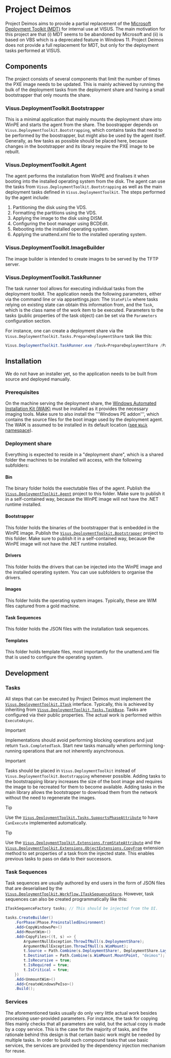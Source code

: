 # Project Deimos
Project Deimos aims to provide a partial replacement of the [Microsoft Deployment Toolkit (MDT)](https://learn.microsoft.com/de-de/mem/configmgr/mdt/) for internal use at VISUS. The main motivation for this project are that (i) MDT seems to be abandoned by Microsoft and (ii) is based on VBS which is a deprecated feature in Windows 11. Project Deimos does not provide a full replacement for MDT, but only for the deployment tasks performed at VISUS.

## Components
The project consists of several components that limit the number of times the PXE image needs to be updated. This is mainly achieved by running the bulk of the deployment tasks from the deployment share and having a small bootstrapper that only mounts the share.

### Visus.DeploymentToolkit.Bootstrapper
This is a minimal application that mainly mounts the deployment share into WinPE and starts the agent from the share. The boostrapper depends on `Visus.DeploymentToolkit.Bootstrapping`, which contains tasks that need to be performed by the boostrapper, but might also be used by the agent itself. Generally, as few tasks as possible should be placed here, because changes in the bootstrapper and its library require the PXE image to be rebuilt.

### Visus.DeploymentToolkit.Agent
The agent performs the installation from WinPE and finalises it when booting into the installed operating system from the disk. The agent can use the tasks from `Visus.DeploymentToolkit.Bootstrapping` as well as the main deployment tasks defined in `Visus.DeploymentToolkit`. The steps performed by the agent include:

1. Partitioning the disk using the VDS.
1. Formatting the partitions using the VDS.
1. Applying the image to the disk using DISM.
1. Configuring the boot manager using BCDEdit.
1. Rebooting into the installed operating system.
1. Applying the unattend.xml file to the installed operating system.

### Visus.DeploymentToolkit.ImageBuilder
The image builder is intended to create images to be served by the TFTP server.

### Visus.DeploymentToolkit.TaskRunner
The task runner tool allows for executing individual tasks from the deployment toolkit. The application needs the following parameters, either via the command line or via appsettings.json: The `StateFile` where tasks relying on existing state can obtain this information from, and the `Task`, which is the class name of the work item to be executed. Parameters to the tasks (public properties of the task object) can be set via the `Parameters` configuration section.

For instance, one can create a deployment share via the `Visus.DeploymentToolkit.Tasks.PrepareDeploymentShare` task like this:
```powershell
Visus.DeploymentToolkit.TaskRunner.exe /Task=PrepareDeploymentShare /Parameters:Path=d:\DeploymentShare
```

## Installation
We do not have an installer yet, so the application needs to be built from source and deployed manually.

### Prerequisites
On the machine serving the deployment share, the [Windows Automated Installation Kit (WAIK)](https://learn.microsoft.com/de-de/windows-hardware/get-started/adk-install) must be installed as it provides the necessary imaging tools. Make sure to also install the '''Windows PE addon''', which contains the source files for the boot image used by the deployment agent. The WAIK is assumed to be installed in its default location ([see `Waik` namespace](Visus.DeploymentToolkit.Contracts/Waik)).

### Deployment share
Everything is expected to reside in a "deployment share", which is a shared folder the machines to be installed will access, with the following subfolders:

#### Bin
The binary folder holds the exectutable files of the agent. Publish the [`Visus.DeploymentToolkit.Agent`](Visus.DeploymentToolkit.Agent) project to this folder. Make sure to publish it in a self-contained way, because the WinPE image will not have the .NET runtime installed.

#### Bootstrapper
This folder holds the binaries of the bootstrapper that is embedded in the WinPE image. Publish the [`Visus.DeploymentToolkit.Bootstrapper`](Visus.DeploymentToolkit.Bootstrapper) project to this folder. Make sure to publish it in a self-contained way, because the WinPE image will not have the .NET runtime installed.

#### Drivers
This folder holds the drivers that can be injected into the WinPE image and the installed operating system. You can use subfolders to organise the drivers.

#### Images
This folder holds the operating system images. Typically, these are WIM files captured from a gold machine.

#### Task Sequences
This folder holds the JSON files with the installation task sequences.

#### Templates
This folder holds template files, most importantly for the unattend.xml file that is used to configure the operating system.

## Development
### Tasks
All steps that can be executed by Project Deimos must implement the [`Visus.DeploymentToolkit.ITask`](Visus.DeploymentToolkit.Contracts/Tasks/ITask.cs) interface. Typically, this is achieved by inheriting from [`Visus.DeploymentToolkit.Tasks.TaskBase`](Visus.DeploymentToolkit.Bootstrapping/Tasks/TaskBase.cs). Tasks are configured via their public properties. The actual work is performed within `ExecuteAsync`.

> [!IMPORTANT]
> Implementations should avoid performing blocking operations and just return `Task.CompletedTask`. Start new tasks manually when performing long-running operations that are not inherently asynchronous.

> [!IMPORTANT]
> Tasks should be placed in `Visus.DeploymentToolkit` instead of `Visus.DeploymentToolkit.Bootstrapping` whenever possible. Adding tasks to the bootstrapping library increases the size of the boot image and requires the image to be recreated for them to become available. Adding tasks in the main library allows the bootstrapper to download them from the network without the need to regenerate the images.

> [!TIP]
> Use the [`Visus.DeploymentToolkit.Tasks.SupportsPhaseAttribute`](Visus.DeploymentToolkit.Bootstrapping/Tasks/SupportsPhaseAttribute.cs) to have `CanExecute` implemented automatically.

> [!TIP]
> Use the [`Visus.DeploymentToolkit.Extensions.FromStateAttribute`](Visus.DeploymentToolkit.Bootstrapping/Extensions/FromStateAttribute.cs) and the [`Visus.DeploymentToolkit.Extensions.ObjectExtensions.CopyFrom`](Visus.DeploymentToolkit.Bootstrapping/Extensions/ObjectExtensions.cs) extension method to set properties of a task from the injected state. This enables previous tasks to pass on data to their successors.
 
### Task Sequences
Task sequences are usually authored by end users in the form of JSON files that are deserialised by the [`Visus.DeploymentToolkit.Workflow.ITaskSequenceStore`](Visus.DeploymentToolkit.Contracts/Workflow/ITaskSequenceStore.cs). However, task sequences can also be created programmatically like this:
```c#
ITaskSequenceFactory tasks; // This should be injected from the DI.

tasks.CreateBuilder()
    .ForPhase(Phase.PreinstalledEnvironment)
    .Add<CopyWindowsPe>()
    .Add<MountWim>()
    .Add<CopyFiles>((t, s) => {
        ArgumentNullException.ThrowIfNull(s.DeploymentShare);
        ArgumentNullException.ThrowIfNull(s.WimMount);
        t.Source = Path.Combine(s.DeploymentShare!, DeploymentShare.Layout.BootstrapperPath);
        t.Destination = Path.Combine(s.WimMount.MountPoint, "deimos");
        t.IsRecursive = true;
        t.IsRequired = true;
        t.IsCritical = true;
    })
    .Add<UnmountWim>()
    .Add<CreateWindowsPeIso>()
    .Build();
```

### Services
The aforementioned tasks usually do only very little actual work besides processing user-provided parameters. For instance, the task for copying files mainly checks that all parameters are valid, but the actual copy is made by a copy service. This is the case for the majority of tasks, and the rationale behind this design is that certain basic work might be needed by multiple tasks. In order to build such compound tasks that use basic services, the services are provided by the dependency injection mechanism for reuse.

